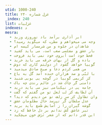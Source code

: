 ```yaml
---
utid: 1000-240
title: غزل شماره ۲۴۰
_index: 240
list: غزلیات
indexes: د
mesra:
  - ابر آذاری برآمد باد نوروزی وزید
  - وجه می میخواهم و مطرب که میگوید رسید؟
  - شاهدان در جلوه و من شرمسار کیسه ام
  - بار عشق و مفلسی صعب است، می باید کشید
  - قحط جود است آبروی خود نمی باید فروخت
  - باده و گل از بهای خرقه می باید خرید
  - گوییا خواهد گشود از دولتم کاری که دوش
  - من همی کردم دعا و صبح صادق میدمید
  - با لبّی و صد هزاران خنده آمد گل به باغ
  - کز کریمی گوییا در گوشه یی بویی شنید
  - دامنی گر چاک شد در عالم رندی چه باک
  - جامه یی در نیکنامی نیز می باید درید
  - آن لطایف کز لب لعل تو من گفتم که گفت
  - وان تطاول کز سر زلف تو من دیدم که دید؟
  - عدل سلطان گر نپرسد حال مظلومان عشق
  - گوشه گیران را ز آسایش طمع باید برید
  - تیر عاشق کُش ندانم بر دل حافظ که زد
  - این قدر دانم که از شعر تَرَش خون میچکید
---
```

